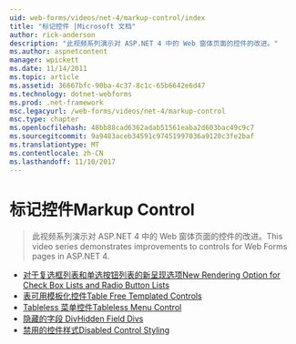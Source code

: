 ```yaml
---
uid: web-forms/videos/net-4/markup-control/index
title: "标记控件 |Microsoft 文档"
author: rick-anderson
description: "此视频系列演示对 ASP.NET 4 中的 Web 窗体页面的控件的改进。"
ms.author: aspnetcontent
manager: wpickett
ms.date: 11/14/2011
ms.topic: article
ms.assetid: 36667bfc-90ba-4c37-8c1c-65b6642e6d47
ms.technology: dotnet-webforms
ms.prod: .net-framework
msc.legacyurl: /web-forms/videos/net-4/markup-control
msc.type: chapter
ms.openlocfilehash: 48bb88cad6362adab51561eaba2d603bac49c9c7
ms.sourcegitcommit: 9a9483aceb34591c97451997036a9120c3fe2baf
ms.translationtype: MT
ms.contentlocale: zh-CN
ms.lasthandoff: 11/10/2017
---
```

<a name="markup-control"></a><span data-ttu-id="36742-103">标记控件</span><span class="sxs-lookup"><span data-stu-id="36742-103">Markup Control</span></span>
====================
> <span data-ttu-id="36742-104">此视频系列演示对 ASP.NET 4 中的 Web 窗体页面的控件的改进。</span><span class="sxs-lookup"><span data-stu-id="36742-104">This video series demonstrates improvements to controls for Web Forms pages in ASP.NET 4.</span></span>


- [<span data-ttu-id="36742-105">对于复选框列表和单选按钮列表的新呈现选项</span><span class="sxs-lookup"><span data-stu-id="36742-105">New Rendering Option for Check Box Lists and Radio Button Lists</span></span>](aspnet-4-quick-hit-new-rendering-option-for-check-box-lists-and-radio-button-lists.md)
- [<span data-ttu-id="36742-106">表可用模板化控件</span><span class="sxs-lookup"><span data-stu-id="36742-106">Table Free Templated Controls</span></span>](aspnet-4-quick-hit-table-free-templated-controls.md)
- [<span data-ttu-id="36742-107">Tableless 菜单控件</span><span class="sxs-lookup"><span data-stu-id="36742-107">Tableless Menu Control</span></span>](aspnet-4-quick-hit-tableless-menu-control.md)
- [<span data-ttu-id="36742-108">隐藏的字段 Div</span><span class="sxs-lookup"><span data-stu-id="36742-108">Hidden Field Divs</span></span>](aspnet-4-quick-hit-hidden-field-divs.md)
- [<span data-ttu-id="36742-109">禁用的控件样式</span><span class="sxs-lookup"><span data-stu-id="36742-109">Disabled Control Styling</span></span>](aspnet-4-quick-hit-disabled-control-styling.md)
